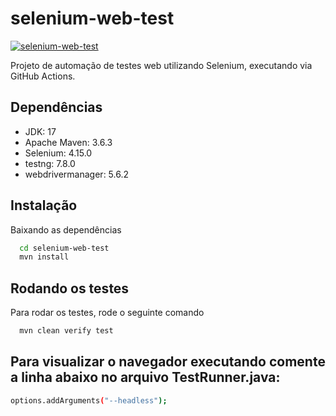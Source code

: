# selenium-web-test
[![selenium-web-test](https://github.com/rlhorochovec/selenium-web-test/actions/workflows/ci.yml/badge.svg)](https://github.com/rlhorochovec/selenium-web-test/actions/workflows/ci.yml)

Projeto de automação de testes web utilizando Selenium, executando via GitHub Actions.

## Dependências
- JDK: 17
- Apache Maven: 3.6.3
- Selenium: 4.15.0
- testng: 7.8.0
- webdrivermanager: 5.6.2

## Instalação
Baixando as dependências

```bash
  cd selenium-web-test
  mvn install
```

## Rodando os testes
Para rodar os testes, rode o seguinte comando

```bash
  mvn clean verify test
```

## Para visualizar o navegador executando comente a linha abaixo no arquivo TestRunner.java:
```bash
options.addArguments("--headless");
```